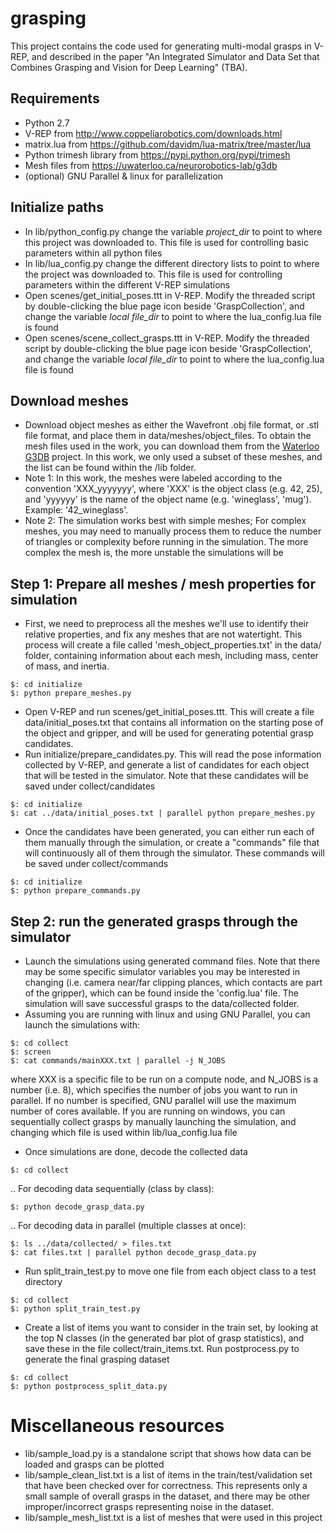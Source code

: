 # grasping

This project contains the code used for generating multi-modal grasps in V-REP, and described in the paper "An Integrated Simulator and Data Set that Combines Grasping and Vision for Deep Learning" (TBA). 

## Requirements
* Python 2.7
* V-REP from http://www.coppeliarobotics.com/downloads.html
* matrix.lua from https://github.com/davidm/lua-matrix/tree/master/lua
* Python trimesh library from https://pypi.python.org/pypi/trimesh
* Mesh files from  https://uwaterloo.ca/neurorobotics-lab/g3db
* (optional) GNU Parallel & linux for parallelization

## Initialize paths
* In lib/python_config.py change the variable *project_dir* to point to where this project was downloaded to. This file is used for controlling basic parameters within all python files
* In lib/lua_config.py change the different directory lists to point to where the project was downloaded to. This file is used for controlling parameters within the different V-REP simulations
* Open scenes/get_initial_poses.ttt in V-REP. Modify the threaded script by double-clicking the blue page icon beside 'GraspCollection', and change the variable *local file_dir* to point to where the lua_config.lua file is found
* Open scenes/scene_collect_grasps.ttt in V-REP. Modify the threaded script by double-clicking the blue page icon beside 'GraspCollection', and change the variable *local file_dir* to point to where the lua_config.lua file is found

## Download meshes
* Download object meshes as either the Wavefront .obj file format, or .stl file format, and place them in data/meshes/object_files. To obtain the mesh files used in the work, you can download them from the [Waterloo G3DB](https://uwaterloo.ca/neurorobotics-lab/g3db) project. In this work, we only used a subset of these meshes, and the list can be found within the  /lib folder.
* Note 1: In this work, the meshes were labeled according to the convention 'XXX_yyyyyyy', where 'XXX' is the object class (e.g. 42, 25), and 'yyyyyy' is the name of the object name (e.g. 'wineglass', 'mug'). Example: '42_wineglass'.
* Note 2: The simulation works best with simple meshes; For complex meshes, you may need to manually process them to reduce the number of triangles or complexity before running in the simulation. The more complex the mesh is, the more unstable the simulations will be

## Step 1: Prepare all meshes / mesh properties for simulation
* First, we need to preprocess all the meshes we'll use to identify their relative properties, and fix any meshes that are not watertight. This process will create a file called 'mesh_object_properties.txt' in the data/ folder, containing information about each mesh, including mass, center of mass, and inertia.
```unix
$: cd initialize
$: python prepare_meshes.py
```
* Open V-REP and run scenes/get_initial_poses.ttt. This will create a file data/initial_poses.txt that contains all information on the starting pose of the object and gripper, and will be used for generating potential grasp candidates.
* Run initialize/prepare_candidates.py. This will read the pose information collected by V-REP, and generate a list of candidates for each object that will be tested in the simulator. Note that these candidates will be saved under collect/candidates
```unix
$: cd initialize
$: cat ../data/initial_poses.txt | parallel python prepare_meshes.py
```
* Once the candidates have been generated, you can either run each of them manually through the simulation, or create a "commands" file that will continuously all of them through the simulator. These commands will be saved under collect/commands
```unix
$: cd initialize
$: python prepare_commands.py
```
## Step 2: run the generated grasps through the simulator
* Launch the simulations using generated command files. Note that there may be some specific simulator variables you may be interested in changing (i.e. camera near/far clipping plances, which contacts are part of the gripper), which can be found inside the 'config.lua' file. The simulation will save successful grasps to the data/collected folder.
* Assuming you are running with linux and using GNU Parallel, you can launch the simulations with: 
```unix
$: cd collect
$: screen
$: cat commands/mainXXX.txt | parallel -j N_JOBS 
```
where XXX is a specific file to be run on a compute node, and N_JOBS is a number (i.e. 8), which specifies the number of jobs you want to run in parallel. If no number is specified, GNU parallel will use the maximum number of cores available. If you are running on windows, you can sequentially collect grasps by manually launching the simulation, and changing which file is used within lib/lua_config.lua file

* Once simulations are done, decode the collected data
```unix
$: cd collect
```
.. For decoding data sequentially (class by class): 
```unix
$: python decode_grasp_data.py
```
.. For decoding data in parallel (multiple classes at once): 
```unix
$: ls ../data/collected/ > files.txt
$: cat files.txt | parallel python decode_grasp_data.py
```
* Run split_train_test.py to move one file from each object class to a test directory
```unix
$: cd collect
$: python split_train_test.py
```
* Create a list of items you want to consider in the train set, by looking at the top N classes (in the generated bar plot of grasp statistics), and save these in the file collect/train_items.txt. Run postprocess.py to generate the final grasping dataset
```unix
$: cd collect
$: python postprocess_split_data.py
```

# Miscellaneous resources
* lib/sample_load.py is a standalone script that shows how data can be loaded and grasps can be plotted
* lib/sample_clean_list.txt is a list of items in the train/test/validation set that have been checked over for correctness. This represents only a small sample of overall grasps in the dataset, and there may be other improper/incorrect grasps representing noise in the dataset.
* lib/sample_mesh_list.txt is a list of meshes that were used in this project
